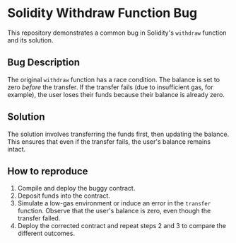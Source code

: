 # Solidity Withdraw Function Bug

This repository demonstrates a common bug in Solidity's `withdraw` function and its solution.

## Bug Description
The original `withdraw` function has a race condition.  The balance is set to zero *before* the transfer. If the transfer fails (due to insufficient gas, for example), the user loses their funds because their balance is already zero.

## Solution
The solution involves transferring the funds first, then updating the balance. This ensures that even if the transfer fails, the user's balance remains intact.

## How to reproduce
1. Compile and deploy the buggy contract.
2. Deposit funds into the contract.
3. Simulate a low-gas environment or induce an error in the `transfer` function. Observe that the user's balance is zero, even though the transfer failed.  
4. Deploy the corrected contract and repeat steps 2 and 3 to compare the different outcomes.